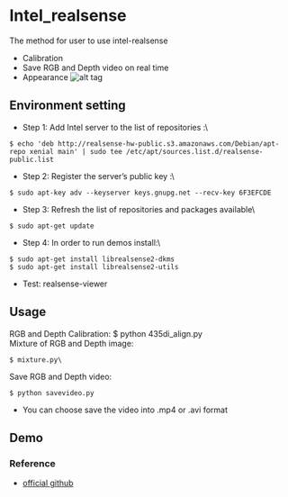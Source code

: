 # Intel_realsense
The method for user to use intel-realsense
* Calibration
* Save RGB and Depth video on real time
* Appearance ![alt tag](https://i.imgur.com/FBOGVIx.jpg)
## Environment setting
* Step 1: Add Intel server to the list of repositories :\
```
$ echo 'deb http://realsense-hw-public.s3.amazonaws.com/Debian/apt-repo xenial main' | sudo tee /etc/apt/sources.list.d/realsense-public.list
```
* Step 2: Register the server’s public key :\
```
$ sudo apt-key adv --keyserver keys.gnupg.net --recv-key 6F3EFCDE
```
* Step 3: Refresh the list of repositories and packages available\
```
$ sudo apt-get update
```
* Step 4: In order to run demos install:\
```
$ sudo apt-get install librealsense2-dkms
$ sudo apt-get install librealsense2-utils
```
* Test: realsense-viewer
## Usage
RGB and Depth Calibration: $ python 435di_align.py\
Mixture of RGB and Depth image: 
```
$ mixture.py\
```
Save RGB and Depth video: 
```
$ python savevideo.py
```
* You can choose save the video into .mp4 or .avi format
## Demo
### Reference
* [official github](https://github.com/IntelRealSense/librealsense/releases)
